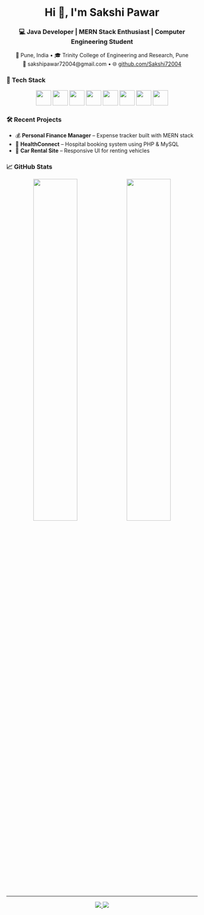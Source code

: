 <h1 align="center">Hi 👋, I'm Sakshi Pawar</h1>

<h3 align="center">💻 Java Developer | MERN Stack Enthusiast | Computer Engineering Student</h3>

<p align="center">
  📍 Pune, India • 🎓 Trinity College of Engineering and Research, Pune <br>
  📧 sakshipawar72004@gmail.com • 🌐 <a href="https://github.com/Sakshi72004">github.com/Sakshi72004</a>
</p>



### 🚀 Tech Stack
<p align="center">
  <img src="https://cdn.jsdelivr.net/gh/devicons/devicon/icons/html5/html5-original.svg" width="40"/>
  <img src="https://cdn.jsdelivr.net/gh/devicons/devicon/icons/css3/css3-original.svg" width="40"/>
  <img src="https://cdn.jsdelivr.net/gh/devicons/devicon/icons/javascript/javascript-original.svg" width="40"/>
  <img src="https://cdn.jsdelivr.net/gh/devicons/devicon/icons/react/react-original.svg" width="40"/>
  <img src="https://cdn.jsdelivr.net/gh/devicons/devicon/icons/nodejs/nodejs-original.svg" width="40"/>
  <img src="https://cdn.jsdelivr.net/gh/devicons/devicon/icons/express/express-original.svg" width="40"/>
  <img src="https://cdn.jsdelivr.net/gh/devicons/devicon/icons/mongodb/mongodb-original.svg" width="40"/>
  <img src="https://cdn.jsdelivr.net/gh/devicons/devicon/icons/java/java-original.svg" width="40"/>
</p>



### 🛠️ Recent Projects
- 💰 **Personal Finance Manager** – Expense tracker built with MERN stack  
- 🏥 **HealthConnect** – Hospital booking system using PHP & MySQL  
- 🚗 **Car Rental Site** – Responsive UI for renting vehicles  



### 📈 GitHub Stats
<p align="center">
  <img src="https://github-readme-stats.vercel.app/api?username=Sakshi72004&show_icons=true&theme=tokyonight" width="48%"/>
  <img src="https://github-readme-stats.vercel.app/api/top-langs/?username=Sakshi72004&layout=compact&theme=tokyonight" width="48%"/>
</p>

---

<p align="center">
  <a href="https://www.linkedin.com/in/sakshipawar72004/">
    <img src="https://img.shields.io/badge/LinkedIn-blue?style=flat&logo=linkedin" />
  </a>
  <a href="mailto:sakshipawar72004@gmail.com">
    <img src="https://img.shields.io/badge/Gmail-red?style=flat&logo=gmail&logoColor=white" />
  </a>
</p>

